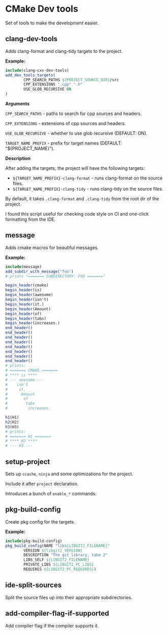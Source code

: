 # CMake Dev tools

Set of tools to make the development easier.

## clang-dev-tools

Adds clang-format and clang-tidy targets to the project.

**Example:**

```cmake
include(clang-cxx-dev-tools)
add_dev_tools_targets(
        CPP_SEARCH_PATHS ${PROJECT_SOURCE_DIR}/src
        CPP_EXTENSIONS ".cpp" ".h"
        USE_GLOB_RECURSIVE ON
)
```

**Arguments**

`CPP_SEARCH_PATHS` - paths to search for cpp sources and headers.

`CPP_EXTENSIONS` - extensions of cpp sources and headers.

`USE_GLOB_RECURSIVE` - whether to use glob recursive (DEFAULT: ON).

`TARGET_NAME_PREFIX` - prefix for target names (DEFAULT: "${PROJECT_NAME}").

**Description**

After adding the targets, the project will have the following targets:

- `${TARGET_NAME_PREFIX}-clang-format` - runs clang-format on the source files.
- `${TARGET_NAME_PREFIX}-clang-tidy` - runs clang-tidy on the source files.

By default, it takes `.clang-format` and `.clang-tidy` from the root dir of the project.

I found this script useful for checking code style on CI and one-click formatting from the IDE.

## message

Adds cmake macros for beautiful messages.

**Example:**

```cmake
include(message)
add_subdir_with_message("foo")
# prints "======= SUBDIRECTORY: FOO ======="

begin_header(cmake)
begin_header(is)
begin_header(awesome)
begin_header(isn't)
begin_header(it.)
begin_header(Amount)
begin_header(of)
begin_header(tabs)
begin_header(increases.)
end_header()
end_header()
end_header()
end_header()
end_header()
end_header()
end_header()
end_header()
# prints:
# ======= CMAKE =======
# **** is ****
# --- awesome ---
#    isn't
#     it.
#      Amount
#       of
#        tabs
#         increases.

h1(H1)
h2(H2)
h3(H3)
# prints:
# ======= H1 =======
# **** H2 ****
# --- H3 ---
```

## setup-project

Sets up `ccache`, `ninja` and some optimizations for the project.

Include it after `project` declaration.

Introduces a bunch of `enable_*` commands.

## pkg-build-config

Create pkg config for the targets.

**Example:**

```cmake
include(pkg-build-config)
pkg_build_config(NAME "lib${LIBGIT2_FILENAME}"
        VERSION ${libgit2_VERSION}
        DESCRIPTION "The git library, take 2"
        LIBS_SELF ${LIBGIT2_FILENAME}
        PRIVATE_LIBS ${LIBGIT2_PC_LIBS}
        REQUIRES ${LIBGIT2_PC_REQUIRES})
```

## ide-split-sources

Split the source files up into their appropriate subdirectories.

## add-compiler-flag-if-supported

Add compiler flag if the compiler supports it.